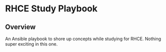 # RHCE Study Playbook

## Overview

An Ansible playbook to shore up concepts while studying for RHCE. Nothing super exciting in this one.
